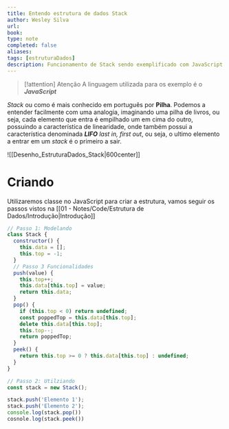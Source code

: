```yaml
---
title: Entendo estrutura de dados Stack
author: Wesley Silva
url:
book:
type: note
completed: false
aliases:
tags: [estruturaDados]
description: Funcionamento de Stack sendo exemplificado com JavaScript
---
```

>[!attention] Atenção
>A linguagem utilizada para os exemplo é o **_JavaScript_**

_Stack_ ou como é mais conhecido em português por **Pilha**. Podemos a entender facilmente com uma analogia, imaginando uma pilha de livros, ou seja, cada elemento que entra é empilhado um em cima do outro, possuindo a característica de linearidade, onde também possui a característica denominada **_LIFO_** _last in, first out_, ou seja,  o ultimo elemento a entrar em um _stack_  é o primeiro a sair.

![[Desenho_EstruturaDados_Stack|600center]]

# Criando
Utilizaremos classe no JavaScript para criar a estrutura, vamos seguir os passos vistos na [[01 - Notes/Code/Estrutura de Dados/Introdução|Introdução]]

```js
// Passo 1: Modelando
class Stack {
  constructor() {
    this.data = [];
    this.top = -1;
  }
  // Passo 3 Funcionalidades
  push(value) {
    this.top++;
    this.data[this.top] = value;
    return this.data;
  }
  pop() {
    if (this.top < 0) return undefined;
    const poppedTop = this.data[this.top];
    delete this.data[this.top];
    this.top--;
    return poppedTop;
  }
  peek() {
    return this.top >= 0 ? this.data[this.top] : undefined;
  }
}

// Passo 2: Utilziando
const stack = new Stack();

stack.push('Elemento 1');
stack.push('Elemento 2');
console.log(stack.pop())
cosnole.log(stack.peek())
```